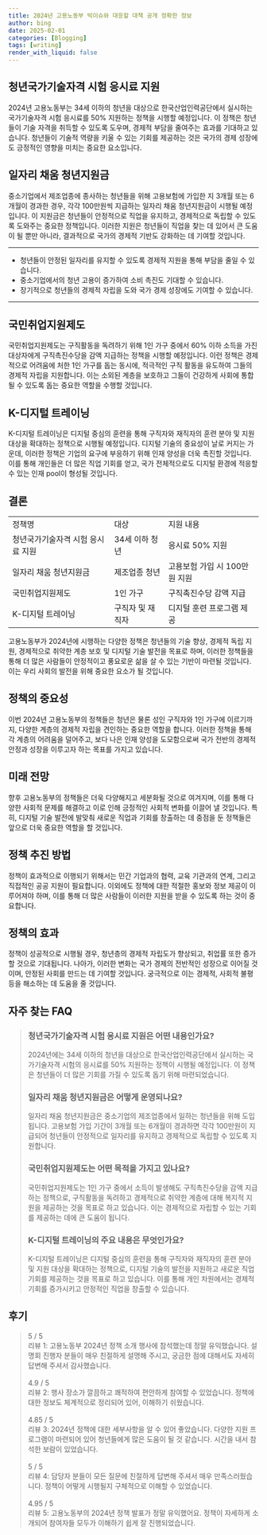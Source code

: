 ```yaml
---
title: 2024년 고용노동부 빅이슈와 대응할 대책 공개 정확한 정보
author: bing
date: 2025-02-01
categories: [Blogging]
tags: [writing]
render_with_liquid: false
---
```



<h2 id='청년국가기술자격 시험 응시료 지원'>청년국가기술자격 시험 응시료 지원</h2>

<p>2024년 고용노동부는 34세 이하의 청년을 대상으로 한국산업인력공단에서 실시하는 국가기술자격 시험 응시료를 50% 지원하는 정책을 시행할 예정입니다. 이 정책은 청년들이 기술 자격을 취득할 수 있도록 도우며, 경제적 부담을 줄여주는 효과를 기대하고 있습니다. 청년들이 기술적 역량을 키울 수 있는 기회를 제공하는 것은 국가의 경제 성장에도 긍정적인 영향을 미치는 중요한 요소입니다.</p>

<h2 id='일자리 채움 청년지원금'>일자리 채움 청년지원금</h2>

<p>중소기업에서 제조업종에 종사하는 청년들을 위해 고용보험에 가입한 지 3개월 또는 6개월이 경과한 경우, 각각 100만원씩 지급하는 일자리 채움 청년지원금이 시행될 예정입니다. 이 지원금은 청년들이 안정적으로 직업을 유지하고, 경제적으로 독립할 수 있도록 도와주는 중요한 정책입니다. 이러한 지원은 청년들이 직업을 찾는 데 있어서 큰 도움이 될 뿐만 아니라, 결과적으로 국가의 경제적 기반도 강화하는 데 기여할 것입니다.</p>

<hr />

<ul>
    <li>청년들이 안정된 일자리를 유지할 수 있도록 경제적 지원을 통해 부담을 줄일 수 있습니다.</li>
    <li>중소기업에서의 청년 고용이 증가하여 소비 촉진도 기대할 수 있습니다.</li>
    <li>장기적으로 청년들의 경제적 자립을 도와 국가 경제 성장에도 기여할 수 있습니다.</li>
</ul>

<hr />

<h2 id='국민취업지원제도'>국민취업지원제도</h2>

<p>국민취업지원제도는 구직활동을 독려하기 위해 1인 가구 중에서 60% 이하 소득을 가진 대상자에게 구직촉진수당을 감액 지급하는 정책을 시행할 예정입니다. 이런 정책은 경제적으로 어려움에 처한 1인 가구를 돕는 동시에, 적극적인 구직 활동을 유도하여 그들의 경제적 자립을 지원합니다. 이는 소외된 계층을 보호하고 그들이 건강하게 사회에 통합될 수 있도록 돕는 중요한 역할을 수행할 것입니다.</p>

<h2 id='K-디지털 트레이닝'>K-디지털 트레이닝</h2>

<p>K-디지털 트레이닝은 디지털 중심의 훈련을 통해 구직자와 재직자의 훈련 분야 및 지원 대상을 확대하는 정책으로 시행될 예정입니다. 디지털 기술의 중요성이 날로 커지는 가운데, 이러한 정책은 기업의 요구에 부응하기 위해 인재 양성을 더욱 촉진할 것입니다. 이를 통해 개인들은 더 많은 직업 기회를 얻고, 국가 전체적으로도 디지털 환경에 적응할 수 있는 인재 pool이 형성될 것입니다.</p>

<h2 id='결론'>결론</h2>

<table>
    <tr>
        <td>정책명</td>
        <td>대상</td>
        <td>지원 내용</td>
    </tr>
    <tr>
        <td>청년국가기술자격 시험 응시료 지원</td>
        <td>34세 이하 청년</td>
        <td>응시료 50% 지원</td>
    </tr>
    <tr>
        <td>일자리 채움 청년지원금</td>
        <td>제조업종 청년</td>
        <td>고용보험 가입 시 100만원 지원</td>
    </tr>
    <tr>
        <td>국민취업지원제도</td>
        <td>1인 가구</td>
        <td>구직촉진수당 감액 지급</td>
    </tr>
    <tr>
        <td>K-디지털 트레이닝</td>
        <td>구직자 및 재직자</td>
        <td>디지털 훈련 프로그램 제공</td>
    </tr>
</table>

<p>고용노동부가 2024년에 시행하는 다양한 정책은 청년들의 기술 향상, 경제적 독립 지원, 경제적으로 취약한 계층 보호 및 디지털 기술 발전을 목표로 하며, 이러한 정책들을 통해 더 많은 사람들이 안정적이고 풍요로운 삶을 살 수 있는 기반이 마련될 것입니다. 이는 우리 사회의 발전을 위해 중요한 요소가 될 것입니다.</p>

<h2 id='정책의 중요성'>정책의 중요성</h2>

<p>이번 2024년 고용노동부의 정책들은 청년은 물론 성인 구직자와 1인 가구에 이르기까지, 다양한 계층의 경제적 자립을 견인하는 중요한 역할을 합니다. 이러한 정책을 통해 각 계층의 어려움을 덜어주고, 보다 나은 인재 양성을 도모함으로써 국가 전반의 경제적 안정과 성장을 이루고자 하는 목표를 가지고 있습니다.</p>

<h2 id='미래 전망'>미래 전망</h2>

<p>향후 고용노동부의 정책들은 더욱 다양해지고 세분화될 것으로 여겨지며, 이를 통해 다양한 사회적 문제를 해결하고 이로 인해 긍정적인 사회적 변화를 이끌어 낼 것입니다. 특히, 디지털 기술 발전에 발맞춰 새로운 직업과 기회를 창출하는 데 중점을 둔 정책들은 앞으로 더욱 중요한 역할을 할 것입니다.</p>

<h2 id='정책 추진 방법'>정책 추진 방법</h2>

<p>정책이 효과적으로 이행되기 위해서는 민간 기업과의 협력, 교육 기관과의 연계, 그리고 직접적인 공공 지원이 필요합니다. 이외에도 정책에 대한 적절한 홍보와 정보 제공이 이루어져야 하며, 이를 통해 더 많은 사람들이 이러한 지원을 받을 수 있도록 하는 것이 중요합니다.</p>

<h2 id='정책의 효과'>정책의 효과</h2>

<p>정책이 성공적으로 시행될 경우, 청년층의 경제적 자립도가 향상되고, 취업률 또한 증가할 것으로 기대됩니다. 나아가, 이러한 변화는 국가 경제의 전반적인 성장으로 이어질 것이며, 안정된 사회를 만드는 데 기여할 것입니다. 궁극적으로 이는 경제적, 사회적 불평등을 해소하는 데 도움을 줄 것입니다.</p>


<h2 id='자주_찾는_FAQ'>자주 찾는 FAQ</h2>
<div itemscope="" itemtype="https://schema.org/FAQPage"> 
<blockquote> 
<div itemscope="" itemprop="mainEntity" itemtype="https://schema.org/Question"> 
<h3 itemprop="name">청년국가기술자격 시험 응시료 지원은 어떤 내용인가요?</h3> 
<div itemscope="" itemprop="acceptedAnswer" itemtype="https://schema.org/Answer"> 
<span itemprop="text"> 
<p>2024년에는 34세 이하의 청년을 대상으로 한국산업인력공단에서 실시하는 국가기술자격 시험의 응시료를 50% 지원하는 정책이 시행될 예정입니다. 이 정책은 청년들이 더 많은 기회를 가질 수 있도록 돕기 위해 마련되었습니다.</p> 
</span> 
</div> 
</div> 
<div itemscope="" itemprop="mainEntity" itemtype="https://schema.org/Question"> 
<h3 itemprop="name">일자리 채움 청년지원금은 어떻게 운영되나요?</h3> 
<div itemscope="" itemprop="acceptedAnswer" itemtype="https://schema.org/Answer"> 
<span itemprop="text"> 
<p>일자리 채움 청년지원금은 중소기업의 제조업종에서 일하는 청년들을 위해 도입됩니다. 고용보험 가입 기간이 3개월 또는 6개월이 경과하면 각각 100만원이 지급되어 청년들이 안정적으로 일자리를 유지하고 경제적으로 독립할 수 있도록 지원합니다.</p> 
</span> 
</div> 
</div> 
<div itemscope="" itemprop="mainEntity" itemtype="https://schema.org/Question"> 
<h3 itemprop="name">국민취업지원제도는 어떤 목적을 가지고 있나요?</h3> 
<div itemscope="" itemprop="acceptedAnswer" itemtype="https://schema.org/Answer"> 
<span itemprop="text"> 
<p>국민취업지원제도는 1인 가구 중에서 소득이 발생해도 구직촉진수당을 감액 지급하는 정책으로, 구직활동을 독려하고 경제적으로 취약한 계층에 대해 복지적 지원을 제공하는 것을 목표로 하고 있습니다. 이는 경제적으로 자립할 수 있는 기회를 제공하는 데에 큰 도움이 됩니다.</p> 
</span> 
</div> 
</div> 
<div itemscope="" itemprop="mainEntity" itemtype="https://schema.org/Question"> 
<h3 itemprop="name">K-디지털 트레이닝의 주요 내용은 무엇인가요?</h3> 
<div itemscope="" itemprop="acceptedAnswer" itemtype="https://schema.org/Answer"> 
<span itemprop="text"> 
<p>K-디지털 트레이닝은 디지털 중심의 훈련을 통해 구직자와 재직자의 훈련 분야 및 지원 대상을 확대하는 정책으로, 디지털 기술의 발전을 지원하고 새로운 직업 기회를 제공하는 것을 목표로 하고 있습니다. 이를 통해 개인 차원에서는 경제적 기회를 증가시키고 안정적인 직업을 창출할 수 있습니다.</p> 
</span> 
</div> 
</div> 
</blockquote> 
</div>
<h2 id='후기'>후기</h2>
<div itemscope itemtype="https://schema.org/Product">
  <blockquote>
  <div itemprop="review" itemscope itemtype="https://schema.org/Review">
      <div itemprop="reviewRating" itemscope itemtype="https://schema.org/Rating"> <span itemprop="ratingValue">5</span> / <span itemprop="bestRating">5</span> </div>
      <span itemprop="reviewBody">리뷰 1: 고용노동부 2024년 정책 소개 행사에 참석했는데 정말 유익했습니다. 설명회 진행자 분들이 매우 친절하게 설명해 주시고, 궁금한 점에 대해서도 자세히 답변해 주셔서 감사했습니다.</span>
  </div>
  <br>
  <div itemprop="review" itemscope itemtype="https://schema.org/Review">
      <div itemprop="reviewRating" itemscope itemtype="https://schema.org/Rating"> <span itemprop="ratingValue">4.9</span> / <span itemprop="bestRating">5</span> </div>
      <span itemprop="reviewBody">리뷰 2: 행사 장소가 깔끔하고 쾌적하여 편안하게 참여할 수 있었습니다. 정책에 대한 정보도 체계적으로 정리되어 있어, 이해하기 쉬웠습니다.</span>
  </div>
  <br>
  <div itemprop="review" itemscope itemtype="https://schema.org/Review">
      <div itemprop="reviewRating" itemscope itemtype="https://schema.org/Rating"> <span itemprop="ratingValue">4.85</span> / <span itemprop="bestRating">5</span> </div>
      <span itemprop="reviewBody">리뷰 3: 2024년 정책에 대한 세부사항을 알 수 있어 좋았습니다. 다양한 지원 프로그램이 마련되어 있어 청년들에게 많은 도움이 될 것 같습니다. 시간을 내서 참석한 보람이 있었습니다.</span>
  </div>
  <br>
  <div itemprop="review" itemscope itemtype="https://schema.org/Review">
      <div itemprop="reviewRating" itemscope itemtype="https://schema.org/Rating"> <span itemprop="ratingValue">5</span> / <span itemprop="bestRating">5</span> </div>
      <span itemprop="reviewBody">리뷰 4: 담당자 분들이 모든 질문에 친절하게 답변해 주셔서 매우 만족스러웠습니다. 정책이 어떻게 시행될지 구체적으로 이해할 수 있었습니다.</span>
  </div>
  <br>
  <div itemprop="review" itemscope itemtype="https://schema.org/Review">
      <div itemprop="reviewRating" itemscope itemtype="https://schema.org/Rating"> <span itemprop="ratingValue">4.95</span> / <span itemprop="bestRating">5</span> </div>
      <span itemprop="reviewBody">리뷰 5: 고용노동부의 2024년 정책 발표가 정말 유익했어요. 정책이 자세하게 소개되어 참여자들 모두가 이해하기 쉽게 잘 진행되었습니다.</span>
  </div>
  </blockquote>
</div>
